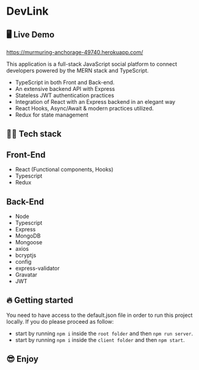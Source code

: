 # DevLink

## 🖥 Live Demo

https://murmuring-anchorage-49740.herokuapp.com/

This application is a full-stack JavaScript social platform to connect developers powered by the MERN stack and TypeScript.

- TypeScript in both Front and Back-end.
- An extensive backend API with Express
- Stateless JWT authentication practices
- Integration of React with an Express backend in an elegant way
- React Hooks, Async/Await & modern practices utilized.
- Redux for state management
<!-- - Deploy to Heroku with a postbuild script -->

## 👨‍💻 Tech stack

## Front-End

- React (Functional components, Hooks)
- Typescript
- Redux

## Back-End

- Node
- Typescript
- Express
- MongoDB
- Mongoose
- axios
- bcryptjs
- config
- express-validator
- Gravatar
- JWT

## 🔥 Getting started

You need to have access to the default.json file in order to run this project locally. If you do please proceed as follow:

- start by running `npm i` inside the `root folder` and then `npm run server`.
- start by running `npm i` inside the `client folder` and then `npm start`.

## 😎 Enjoy
